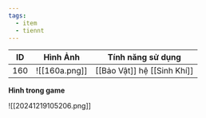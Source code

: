 ```yaml
---
tags:
  - item
  - tiennt
---
```


| ID  | Hình Ảnh      | Tính năng sử dụng           |
| --- | ------------- | --------------------------- |
| 160 | ![[160a.png]] | [[Bảo Vật]] hệ [[Sinh Khí]] |

**Hình trong game**

![[20241219105206.png]]
